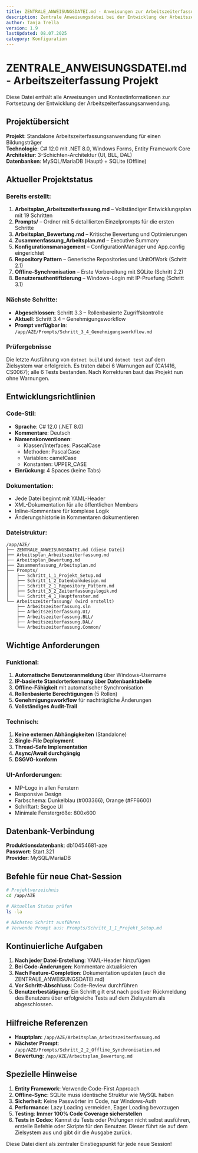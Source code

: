 ```yaml
---
title: ZENTRALE_ANWEISUNGSDATEI.md - Anweisungen zur Arbeitszeiterfassung
description: Zentrale Anweisungsdatei bei der Entwicklung der Arbeitszeiterfassungsanwendung
author: Tanja Trella
version: 1.9
lastUpdated: 08.07.2025
category: Konfiguration
---
```


# ZENTRALE_ANWEISUNGSDATEI.md - Arbeitszeiterfassung Projekt

Diese Datei enthält alle Anweisungen und Kontextinformationen zur Fortsetzung der Entwicklung der Arbeitszeiterfassungsanwendung.

## Projektübersicht

**Projekt**: Standalone Arbeitszeiterfassungsanwendung für einen Bildungsträger  
**Technologie**: C# 12.0 mit .NET 8.0, Windows Forms, Entity Framework Core  
**Architektur**: 3-Schichten-Architektur (UI, BLL, DAL)  
**Datenbanken**: MySQL/MariaDB (Haupt) + SQLite (Offline)

## Aktueller Projektstatus

### Bereits erstellt:
1. **Arbeitsplan_Arbeitszeiterfassung.md** – Vollständiger Entwicklungsplan mit 19 Schritten
2. **Prompts/** – Ordner mit 5 detaillierten Einzelprompts für die ersten Schritte
3. **Arbeitsplan_Bewertung.md** – Kritische Bewertung und Optimierungen
4. **Zusammenfassung_Arbeitsplan.md** – Executive Summary
5. **Konfigurationsmanagement** – ConfigurationManager und App.config eingerichtet
6. **Repository Pattern** – Generische Repositories und UnitOfWork (Schritt 2.1)
7. **Offline-Synchronisation** – Erste Vorbereitung mit SQLite (Schritt 2.2)
8. **Benutzerauthentifizierung** – Windows-Login mit IP-Pruefung (Schritt 3.1)

### Nächste Schritte:
- **Abgeschlossen**: Schritt 3.3 – Rollenbasierte Zugriffskontrolle
- **Aktuell**: Schritt 3.4 – Genehmigungsworkflow
- **Prompt verfügbar in**: `/app/AZE/Prompts/Schritt_3_4_Genehmigungsworkflow.md`

### Prüfergebnisse
Die letzte Ausführung von `dotnet build` und `dotnet test` auf dem Zielsystem war erfolgreich. Es traten dabei 6 Warnungen auf (CA1416, CS0067); alle 6 Tests bestanden.
Nach Korrekturen baut das Projekt nun ohne Warnungen.

## Entwicklungsrichtlinien

### Code-Stil:
- **Sprache**: C# 12.0 (.NET 8.0)
- **Kommentare**: Deutsch
- **Namenskonventionen**: 
  - Klassen/Interfaces: PascalCase
  - Methoden: PascalCase
  - Variablen: camelCase
  - Konstanten: UPPER_CASE
- **Einrückung**: 4 Spaces (keine Tabs)

### Dokumentation:
- Jede Datei beginnt mit YAML-Header
- XML-Dokumentation für alle öffentlichen Members
- Inline-Kommentare für komplexe Logik
- Änderungshistorie in Kommentaren dokumentieren

### Dateistruktur:
```
/app/AZE/
├── ZENTRALE_ANWEISUNGSDATEI.md (diese Datei)
├── Arbeitsplan_Arbeitszeiterfassung.md
├── Arbeitsplan_Bewertung.md
├── Zusammenfassung_Arbeitsplan.md
├── Prompts/
│   ├── Schritt_1_1_Projekt_Setup.md
│   ├── Schritt_1_2_Datenbankdesign.md
│   ├── Schritt_2_1_Repository_Pattern.md
│   ├── Schritt_3_2_Zeiterfassungslogik.md
│   └── Schritt_4_1_Hauptfenster.md
└── Arbeitszeiterfassung/ (wird erstellt)
    ├── Arbeitszeiterfassung.sln
    ├── Arbeitszeiterfassung.UI/
    ├── Arbeitszeiterfassung.BLL/
    ├── Arbeitszeiterfassung.DAL/
    └── Arbeitszeiterfassung.Common/
```

## Wichtige Anforderungen

### Funktional:
1. **Automatische Benutzeranmeldung** über Windows-Username
2. **IP-basierte Standorterkennung über Datenbanktabelle**
3. **Offline-Fähigkeit** mit automatischer Synchronisation
4. **Rollenbasierte Berechtigungen** (5 Rollen)
5. **Genehmigungsworkflow** für nachträgliche Änderungen
6. **Vollständiges Audit-Trail**

### Technisch:
1. **Keine externen Abhängigkeiten** (Standalone)
2. **Single-File Deployment**
3. **Thread-Safe Implementation**
4. **Async/Await durchgängig**
5. **DSGVO-konform**

### UI-Anforderungen:
- MP-Logo in allen Fenstern
- Responsive Design
- Farbschema: Dunkelblau (#003366), Orange (#FF6600)
- Schriftart: Segoe UI
- Minimale Fenstergröße: 800x600

## Datenbank-Verbindung

**Produktionsdatenbank**: db10454681-aze  
**Passwort**: Start.321  
**Provider**: MySQL/MariaDB

## Befehle für neue Chat-Session

```bash
# Projektverzeichnis
cd /app/AZE

# Aktuellen Status prüfen
ls -la

# Nächsten Schritt ausführen
# Verwende Prompt aus: Prompts/Schritt_1_1_Projekt_Setup.md
```

## Kontinuierliche Aufgaben

1. **Nach jeder Datei-Erstellung**: YAML-Header hinzufügen
2. **Bei Code-Änderungen**: Kommentare aktualisieren
3. **Nach Feature-Completion**: Dokumentation updaten (auch die ZENTRALE_ANWEISUNGSDATEI.md)
4. **Vor Schritt-Abschluss**: Code-Review durchführen
5. **Benutzerbestätigung**: Ein Schritt gilt erst nach positiver Rückmeldung des Benutzers über erfolgreiche Tests auf dem Zielsystem als abgeschlossen.

## Hilfreiche Referenzen

- **Hauptplan**: `/app/AZE/Arbeitsplan_Arbeitszeiterfassung.md`
- **Nächster Prompt**: `/app/AZE/Prompts/Schritt_2_2_Offline_Synchronisation.md`
- **Bewertung**: `/app/AZE/Arbeitsplan_Bewertung.md`

## Spezielle Hinweise

1. **Entity Framework**: Verwende Code-First Approach
2. **Offline-Sync**: SQLite muss identische Struktur wie MySQL haben
3. **Sicherheit**: Keine Passwörter im Code, nur Windows-Auth
4. **Performance**: Lazy Loading vermeiden, Eager Loading bevorzugen
5. **Testing**: **Immer 100% Code Coverage sicherstellen**
6. **Tests in Codex**: Kannst du Tests oder Prüfungen nicht selbst ausführen,
   erstelle Befehle oder Skripte für den Benutzer. Dieser führt sie auf dem
   Zielsystem aus und gibt dir die Ausgabe zurück.

Diese Datei dient als zentraler Einstiegspunkt für jede neue Session!

